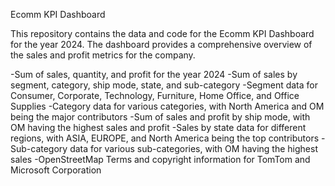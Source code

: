 Ecomm KPI Dashboard

This repository contains the data and code for the Ecomm KPI Dashboard for the year 2024. The dashboard provides a comprehensive overview of the sales and profit metrics for the company.


-Sum of sales, quantity, and profit for the year 2024
-Sum of sales by segment, category, ship mode, state, and sub-category
-Segment data for Consumer, Corporate, Technology, Furniture, Home Office, and Office Supplies
-Category data for various categories, with North America and OM being the major contributors
-Sum of sales and profit by ship mode, with OM having the highest sales and profit
-Sales by state data for different regions, with ASIA, EUROPE, and North America being the top contributors
-Sub-category data for various sub-categories, with OM having the highest sales
-OpenStreetMap Terms and copyright information for TomTom and Microsoft Corporation
